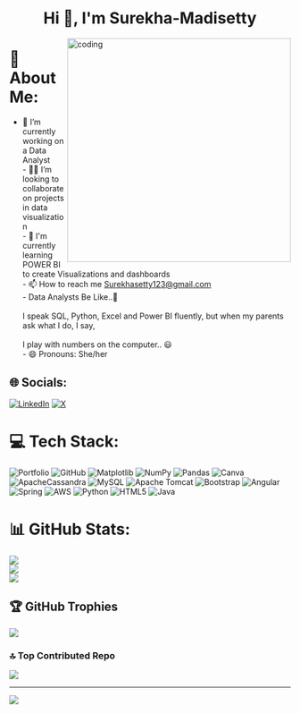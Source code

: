 <h1 align="center">Hi 👋, I'm Surekha-Madisetty</h1>
<img align="right" alt="coding" width="400" src="https://media.tenor.com/IF2JdxzmyN4AAAAi/coding-girl.gif">

# 💫 About Me:
- 🔬 I’m currently working on a Data Analyst<br>- 👯‍♀️ I’m looking to collaborate on projects in data visualization<br>- 🌱 I'm currently learning POWER BI to create Visualizations and dashboards<br>- 📫 How to reach me Surekhasetty123@gmail.com<br>- Data Analysts Be Like..🧠<br><br>I speak SQL, Python, Excel and Power BI fluently, but when my parents ask what I do, I say,<br><br>I play with numbers on the computer.. 😃<br>- 😄 Pronouns: She/her<br>


## 🌐 Socials:
[![LinkedIn](https://img.shields.io/badge/LinkedIn-%230077B5.svg?logo=linkedin&logoColor=white)](https://linkedin.com/in/https://www.linkedin.com/in/surekha-setty-b31176206) [![X](https://img.shields.io/badge/X-black.svg?logo=X&logoColor=white)](https://x.com/MadisettySurekha) 

# 💻 Tech Stack:
![Portfolio](https://img.shields.io/badge/Portfolio-%23000000.svg?style=for-the-badge&logo=firefox&logoColor=#FF7139) ![GitHub](https://img.shields.io/badge/github-%23121011.svg?style=for-the-badge&logo=github&logoColor=white) ![Matplotlib](https://img.shields.io/badge/Matplotlib-%23ffffff.svg?style=for-the-badge&logo=Matplotlib&logoColor=black) ![NumPy](https://img.shields.io/badge/numpy-%23013243.svg?style=for-the-badge&logo=numpy&logoColor=white) ![Pandas](https://img.shields.io/badge/pandas-%23150458.svg?style=for-the-badge&logo=pandas&logoColor=white) ![Canva](https://img.shields.io/badge/Canva-%2300C4CC.svg?style=for-the-badge&logo=Canva&logoColor=white) ![ApacheCassandra](https://img.shields.io/badge/cassandra-%231287B1.svg?style=for-the-badge&logo=apache-cassandra&logoColor=white) ![MySQL](https://img.shields.io/badge/mysql-4479A1.svg?style=for-the-badge&logo=mysql&logoColor=white) ![Apache Tomcat](https://img.shields.io/badge/apache%20tomcat-%23F8DC75.svg?style=for-the-badge&logo=apache-tomcat&logoColor=black) ![Bootstrap](https://img.shields.io/badge/bootstrap-%238511FA.svg?style=for-the-badge&logo=bootstrap&logoColor=white) ![Angular](https://img.shields.io/badge/angular-%23DD0031.svg?style=for-the-badge&logo=angular&logoColor=white) ![Spring](https://img.shields.io/badge/spring-%236DB33F.svg?style=for-the-badge&logo=spring&logoColor=white) ![AWS](https://img.shields.io/badge/AWS-%23FF9900.svg?style=for-the-badge&logo=amazon-aws&logoColor=white) ![Python](https://img.shields.io/badge/python-3670A0?style=for-the-badge&logo=python&logoColor=ffdd54) ![HTML5](https://img.shields.io/badge/html5-%23E34F26.svg?style=for-the-badge&logo=html5&logoColor=white) ![Java](https://img.shields.io/badge/java-%23ED8B00.svg?style=for-the-badge&logo=openjdk&logoColor=white)
# 📊 GitHub Stats:
![](https://github-readme-stats.vercel.app/api?username=MadisettySurekha&theme=solarized-light&hide_border=false&include_all_commits=false&count_private=false)<br/>
![](https://github-readme-streak-stats.herokuapp.com/?user=MadisettySurekha&theme=solarized-light&hide_border=false)<br/>
![](https://github-readme-stats.vercel.app/api/top-langs/?username=MadisettySurekha&theme=solarized-light&hide_border=false&include_all_commits=false&count_private=false&layout=compact)

## 🏆 GitHub Trophies
![](https://github-profile-trophy.vercel.app/?username=MadisettySurekha&theme=tokyonight&no-frame=false&no-bg=true&margin-w=4)

### 🔝 Top Contributed Repo
![](https://github-contributor-stats.vercel.app/api?username=MadisettySurekha&limit=5&theme=dark&combine_all_yearly_contributions=true)

---
[![](https://visitcount.itsvg.in/api?id=MadisettySurekha&icon=0&color=10)](https://visitcount.itsvg.in)

<!-- Proudly created with GPRM ( https://gprm.itsvg.in ) -->
